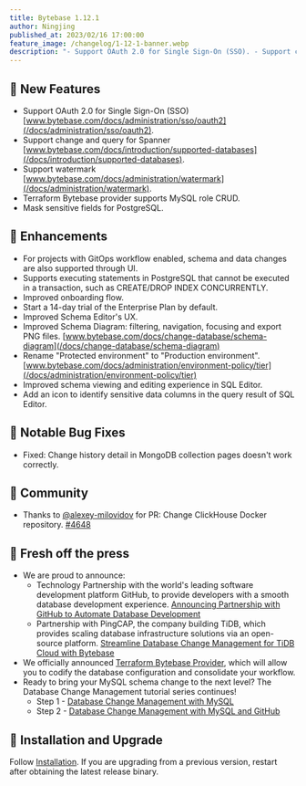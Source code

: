 ```yaml
---
title: Bytebase 1.12.1
author: Ningjing
published_at: 2023/02/16 17:00:00
feature_image: /changelog/1-12-1-banner.webp
description: "- Support OAuth 2.0 for Single Sign-On (SSO). - Support change and query for Spanner. - Support watermark. - Mask sensitive fields for PostgreSQL "
---
```


## 🚀 New Features
- Support OAuth 2.0 for Single Sign-On (SSO) [www.bytebase.com/docs/administration/sso/oauth2](/docs/administration/sso/oauth2).
- Support change and query for Spanner [www.bytebase.com/docs/introduction/supported-databases](/docs/introduction/supported-databases).
- Support watermark [www.bytebase.com/docs/administration/watermark](/docs/administration/watermark).
- Terraform Bytebase provider supports MySQL role CRUD.
- Mask sensitive fields for PostgreSQL.

## 🎄 Enhancements
- For projects with GitOps workflow enabled, schema and data changes are also supported through UI.
- Supports executing statements in PostgreSQL that cannot be executed in a transaction, such as CREATE/DROP INDEX CONCURRENTLY.
- Improved onboarding flow.
- Start a 14-day trial of the Enterprise Plan by default.
- Improved Schema Editor's UX.
- Improved Schema Diagram: filtering, navigation, focusing and export PNG files. [www.bytebase.com/docs/change-database/schema-diagram](/docs/change-database/schema-diagram)
- Rename "Protected environment" to "Production environment". [www.bytebase.com/docs/administration/environment-policy/tier](/docs/administration/environment-policy/tier)
- Improved schema viewing and editing experience in SQL Editor.
- Add an icon to identify sensitive data columns in the query result of SQL Editor.

## 🐞 Notable Bug Fixes
- Fixed: Change history detail in MongoDB collection pages doesn't work correctly.

## 🎠 Community
- Thanks to [@alexey-milovidov](https://github.com/alexey-milovidov) for PR: Change ClickHouse Docker repository. [\#4648](https://github.com/bytebase/bytebase/pull/4648)

## 📰 Fresh off the press
- We are proud to announce:
  - Technology Partnership with the world's leading software development platform GitHub, to provide developers with a smooth database development experience. [Announcing Partnership with GitHub to Automate Database Development](/blog/bytebase-github-technology-partner)
  - Partnership with PingCAP, the company building TiDB, which provides scaling database infrastructure solutions via an open-source platform. [Streamline Database Change Management for TiDB Cloud with Bytebase](/blog/streamline-database-change-management-for-tidb-cloud-with-bytebase)
- We officially announced [Terraform Bytebase Provider](/blog/introducing-terraform-bytebase-provider), which will allow you to codify the database configuration and consolidate your workflow. 
- Ready to bring your MySQL schema change to the next level? The Database Change Management tutorial series continues!
  - Step 1 - [Database Change Management with MySQL](/blog/database-change-management-with-mysql)
  - Step 2 - [Database Change Management with MySQL and GitHub](/blog/database-change-management-with-mysql-and-github)

## 📕 Installation and Upgrade
Follow [Installation](/docs/get-started/install/overview). If you are upgrading from a previous version, restart after obtaining the latest release binary.
